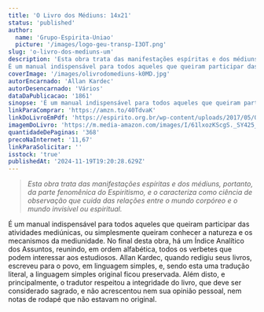```yaml
---
title: 'O Livro dos Médiuns: 14x21'
status: 'published'
author:
  name: 'Grupo-Espirita-Uniao'
  picture: '/images/logo-geu-transp-I3OT.png'
slug: 'o-livro-dos-mediuns-um'
description: 'Esta obra trata das manifestações espíritas e dos médiuns, portanto, da parte fenomênica do Espiritismo, e o caracteriza como ciência de observação que cuida das relações entre o mundo corpóreo e o mundo invisível ou espiritual.
É um manual indispensável para todos aqueles que queiram participar das atividades mediúnicas, ou simplesmente queiram conhecer a natureza e os mecanismos da mediunidade. No final desta obra, há um Índice Analítico dos Assuntos, reunindo, em ordem alfabética, todos os verbetes que podem interessar aos estudiosos. Allan Kardec, quando redigiu seus livros, escreveu para o povo, em linguagem simples, e, sendo esta uma tradução literal, a linguagem simples original ficou preservada. Além disto, e principalmente, o tradutor respeitou a integridade do livro, que deve ser considerado sagrado, e não acrescentou nem sua opinião pessoal, nem notas de rodapé que não estavam no original.'
coverImage: '/images/olivrodomediuns-k0MD.jpg'
autorEncarnado: 'Allan Kardec'
autorDesencarnado: 'Vários'
dataDaPublicacao: '1861'
sinopse: 'É um manual indispensável para todos aqueles que queiram participar das atividades mediúnicas, ou simplesmente queiram conhecer a natureza e os mecanismos da mediunidade. No final desta obra, há um Índice Analítico dos Assuntos, reunindo, em ordem alfabética, todos os verbetes que podem interessar aos estudiosos. Allan Kardec, quando redigiu seus livros, escreveu para o povo, em linguagem simples, e, sendo esta uma tradução literal, a linguagem simples original ficou preservada. Além disto, e principalmente, o tradutor respeitou a integridade do livro, que deve ser considerado sagrado, e não acrescentou nem sua opinião pessoal, nem notas de rodapé que não estavam no original.'
linkParaComprar: 'https://amzn.to/40TdvaK'
linkDoLivroEmPdf: 'https://espirito.org.br/wp-content/uploads/2017/05/O-Livro-dos-Me%CC%81diuns.pdf'
imagemDoLivro: 'https://m.media-amazon.com/images/I/61lxozKScgS._SY425_.jpg'
quantidadeDePaginas: '368'
precoNaInternet: '11,67'
linkParaSolicitar: ''
isstock: 'true'
publishedAt: '2024-11-19T19:20:28.629Z'
---
```


> *Esta obra trata das manifestações espíritas e dos médiuns, portanto, da parte fenomênica do Espiritismo, e o caracteriza como ciência de observação que cuida das relações entre o mundo corpóreo e o mundo invisível ou espiritual.*

É um manual indispensável para todos aqueles que queiram participar das atividades mediúnicas, ou simplesmente queiram conhecer a natureza e os mecanismos da mediunidade. No final desta obra, há um Índice Analítico dos Assuntos, reunindo, em ordem alfabética, todos os verbetes que podem interessar aos estudiosos. Allan Kardec, quando redigiu seus livros, escreveu para o povo, em linguagem simples, e, sendo esta uma tradução literal, a linguagem simples original ficou preservada. Além disto, e principalmente, o tradutor respeitou a integridade do livro, que deve ser considerado sagrado, e não acrescentou nem sua opinião pessoal, nem notas de rodapé que não estavam no original.